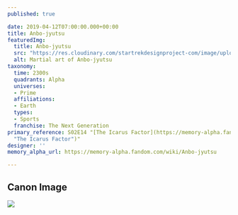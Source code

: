 ```yaml
---
published: true

date: 2019-04-12T07:00:00.000+00:00
title: Anbo-jyutsu
featuredImg:
  title: Anbo-jyutsu
  src: "https://res.cloudinary.com/startrekdesignproject-com/image/upload/v1555111530/Anbo-jyutsu.png"
  alt: Martial art of Anbo-jyutsu
taxonomy:
  time: 2300s
  quadrants: Alpha
  universes:
  - Prime
  affiliations:
  - Earth
  types:
  - Sports
  franchise: The Next Generation
primary_reference: S02E14 "[The Icarus Factor](https://memory-alpha.fandom.com/wiki/The_Icarus_Factor
  "The Icarus Factor")"
designer: ''
memory_alpha_url: https://memory-alpha.fandom.com/wiki/Anbo-jyutsu

---
```

## Canon Image

![](https://res.cloudinary.com/startrekdesignproject-com/image/upload/v1555111531/Anbo-jyutsu1.jpg)